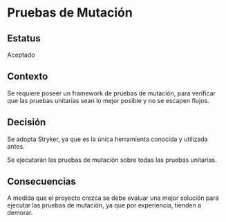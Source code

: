 # Pruebas de Mutación

## Estatus

Aceptado

## Contexto

Se requiere poseer un framework de pruebas de mutación, para verificar que las pruebas unitarias sean lo mejor posible y no se escapen flujos.

## Decisión

Se adopta Stryker, ya que es la única herramienta conocida y utilizada antes.

Se ejecutarán las pruebas de mutación sobre todas las pruebas unitarias.

## Consecuencias

A medida que el proyecto crezca se debe evaluar una mejor solución para ejecutar las pruebas de mutación, ya que por experiencia, tienden a demorar.
